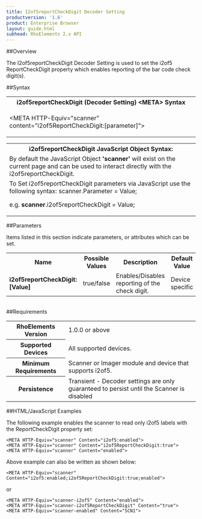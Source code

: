 ```yaml
---
title: I2of5reportCheckDigit Decoder Setting
productversion: '1.6'
product: Enterprise Browser
layout: guide.html
subhead: RhoElements 2.x API
---
```


##Overview

The I2of5reportCheckDigit Decoder Setting is used to set the i2of5 ReportCheckDigit property which enables reporting of the bar code check digit(s).

##Syntax

<table class="re-table"><tr><th class="tableHeading">i2of5reportCheckDigit (Decoder Setting) &lt;META&gt; Syntax
</th></tr><tr><td class="clsSyntaxCells clsOddRow"><p>&lt;META HTTP-Equiv="scanner" content="i2of5ReportCheckDigit:[parameter]"&gt;</p></td></tr></table>
<table class="re-table"><tr><th class="tableHeading">i2of5reportCheckDigit JavaScript Object Syntax:</th></tr><tr><td class="clsSyntaxCells clsOddRow">
By default the JavaScript Object <b>'scanner'</b> will exist on the current page and can be used to interact directly with the i2of5reportCheckDigit.
</td></tr><tr><td class="clsSyntaxCells clsEvenRow">
To Set i2of5reportCheckDigit parameters via JavaScript use the following syntax: scanner.Parameter = Value;
<P />e.g. <b>scanner</b>.i2of5reportCheckDigit = Value;
</td></tr></table>

##Parameters


Items listed in this section indicate parameters, or attributes which can be set.
<table class="re-table"><col width="20%" /><col width="20%" /><col width="38%" /><col width="22%" /><tr><th class="tableHeading">Name</th><th class="tableHeading">Possible Values</th><th class="tableHeading">Description</th><th class="tableHeading">Default Value</th></tr><tr><td class="clsSyntaxCells clsOddRow"><b>i2of5reportCheckDigit:[Value]
</b></td><td class="clsSyntaxCells clsOddRow">true/false</td><td class="clsSyntaxCells clsOddRow">Enables/Disables reporting of the check digit.</td><td class="clsSyntaxCells clsOddRow">Device specific</td></tr></table>
<table class="re-table"><col width="78%" /><col width="8%" /><col width="1%" /><col width="5%" /><col width="1%" /><col width="5%" /><col width="2%" /></table>





##Requirements

<table class="re-table"><tr><th class="tableHeading">RhoElements Version</th><td class="clsSyntaxCell clsEvenRow">1.0.0 or above
</td></tr><tr><th class="tableHeading">Supported Devices</th><td class="clsSyntaxCell clsOddRow">All supported devices.</td></tr><tr><th class="tableHeading">Minimum Requirements</th><td class="clsSyntaxCell clsOddRow">Scanner or Imager module and device that supports i2of5.</td></tr><tr><th class="tableHeading">Persistence</th><td class="clsSyntaxCell clsEvenRow">Transient - Decoder settings are only guaranteed to persist until the Scanner is disabled</td></tr></table>


##HTML/JavaScript Examples

The following example enables the scanner to read only i2of5 labels with the ReportCheckDigit property set:

	<META HTTP-Equiv="scanner" Content="i2of5:enabled">
	<META HTTP-Equiv="scanner" Content="i2of5ReportCheckDigit:true">
	<META HTTP-Equiv="scanner" Content="enabled">
	
Above example can also be written as shown below:

	<META HTTP-Equiv="scanner" Content="i2of5:enabled;i2of5ReportCheckDigit:true;enabled">
	
or

	<META HTTP-Equiv="scanner-i2of5" Content="enabled">
	<META HTTP-Equiv="scanner-i2of5ReportCheckDigit" Content="true">
	<META HTTP-Equiv="scanner-enabled" Content="SCN1">
	





